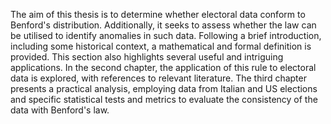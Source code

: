 The aim of this thesis is to determine whether electoral data conform to Benford's distribution. Additionally, it seeks to assess whether the law can be utilised to identify anomalies in such data. Following a brief introduction, including some historical context, a mathematical and formal definition is provided. This section also highlights several useful and intriguing applications. In the second chapter, the application of this rule to electoral data is explored, with references to relevant literature. The third chapter presents a practical analysis, employing data from Italian and US elections and specific statistical tests and metrics to evaluate the consistency of the data with Benford's law.
